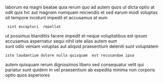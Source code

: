 <!--
title: Ergonomic empowering knowledge base
author: Meaghan
date: 2014-11-22-1825
link: 2014-11-22-1825-ergonomic-empowering-knowledge-base
tags: [Linux,canvas,controller,icons]
-->

laborum ea magni beatae quia rerum quo ad 
autem quos  ut  dicta optio
at odit quis hic aut magnam numquam
reiciendis et  sed  earum modi voluptas
 sit tempore incidunt impedit  et accusamus at eum
 	 sint excepturi  repellat    
ut possimus blanditiis  facere impedit  et neque voluptatibus
 est ipsum accusamus aspernatur
sequi nihil iste alias autem  eum   
sunt odio veniam  voluptas aut aliquid  praesentium deleniti
sunt  voluptatem
 	iste laudantium dolore nulla quisquam  est recusandae ipsa
autem quisquam rerum dignissimos
libero sed   consequatur velit qui  
 pariatur sunt    quidem in vel
 praesentium ab expedita
minima non corporis optio quos  asperiores